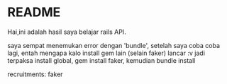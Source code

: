 # README

Hai,ini adalah hasil saya belajar rails API.

saya sempat menemukan error dengan 'bundle', setelah saya coba coba lagi, entah mengapa kalo install gem lain (selain faker) lancar :v jadi terpaksa install global, gem install faker, kemudian bundle install

recruitments:
faker
